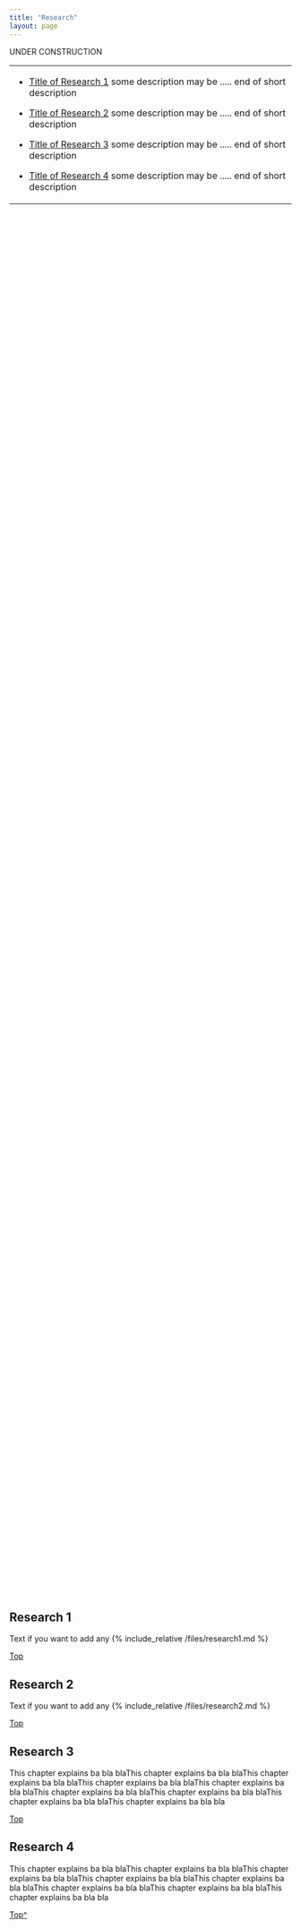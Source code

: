 ```yaml
---
title: "Research"
layout: page
---
```

UNDER CONSTRUCTION
<table height="70%">
  <tr>
    <td width="90%" height="90%" valign="top" align="left">
  <ul>
  <li>
       <a href="#R1">Title of Research 1</a> some description may be .....
end of short description
  </li>
</ul>
   <ul>
  <li>
       <a href="#R2">Title of Research 2</a> some description may be .....
end of short description
  </li>
</ul>

<ul>
  <li>
       <a href="#R3">Title of Research 3</a> some description may be .....
end of short description
  </li>
</ul>
<ul>
  <li>
       <a href="#R4">Title of Research 4</a> some description may be .....
end of short description
  </li>
</ul>
</td>
   </tr>
</table>

<h2 id="R1">Research 1</h2> <!--Title of your research -->
<p> 
  Text if you want to add any                 <!-- Optional and additional text -->
  {% include_relative /files/research1.md %}  <!-- Include the .md file with data/content of your research  OR add the content manually. -->
</p>
<a align="right"  href="#TopOFThePage">Top</a> <!-- a link to go back to the top of this page -->

<h2 id="R2">Research 2</h2>
<p> Text if you want to add any
  {% include_relative /files/research2.md %}
</p>
<a align="right"  href="#TopOFThePage">Top</a>

<h2 id="R3">Research 3</h2>
<p>
  This chapter explains ba bla blaThis chapter explains ba bla blaThis chapter explains ba bla blaThis chapter explains ba bla blaThis chapter explains ba bla blaThis chapter explains ba bla blaThis chapter explains ba bla blaThis chapter explains ba bla blaThis chapter explains ba bla bla
</p>
<a align="right"  href="#TopOFThePage">Top</a>

<h2 id="R4">Research 4</h2>
<p>This chapter explains ba bla blaThis chapter explains ba bla blaThis chapter explains ba bla blaThis chapter explains ba bla blaThis chapter explains ba bla blaThis chapter explains ba bla blaThis chapter explains ba bla blaThis chapter explains ba bla bla</p>
<a align="right"  href="#TopOFThePage">Top^</a>

